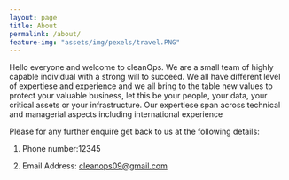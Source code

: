 ```yaml
---
layout: page
title: About
permalink: /about/
feature-img: "assets/img/pexels/travel.PNG"
---
```


Hello everyone and welcome to cleanOps. We are a small team of highly capable individual with a strong will to succeed. 
We all have different level of expertiese and experience and we all bring to the table new values to protect your valuable business, let this be your people, your data, your critical assets or your infrastructure.
Our expertiese span across technical and managerial aspects including international experience 

Please for any further enquire get back to us at the following details:

1. Phone number:12345

2. Email Address: cleanops09@gmail.com
 
